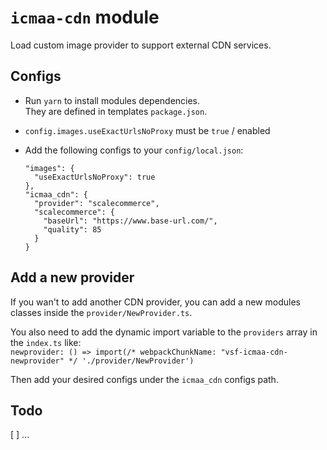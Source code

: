 # `icmaa-cdn` module

Load custom image provider to support external CDN services.

## Configs

* Run `yarn` to install modules dependencies.  
  They are defined in templates `package.json`.

* `config.images.useExactUrlsNoProxy` must be `true` / enabled 

* Add the following configs to your `config/local.json`:
  ```
  "images": {
    "useExactUrlsNoProxy": true
  },
  "icmaa_cdn": {
    "provider": "scalecommerce",
    "scalecommerce": {
      "baseUrl": "https://www.base-url.com/",
      "quality": 85
    }
  }
  ```

## Add a new provider

If you wan't to add another CDN provider, you can add a new modules classes inside the `provider/NewProvider.ts`.

You also need to add the dynamic import variable to the `providers` array in the `index.ts` like:  
`newprovider: () => import(/* webpackChunkName: "vsf-icmaa-cdn-newprovider" */ './provider/NewProvider')`

Then add your desired configs under the `icmaa_cdn` configs path.

## Todo

[ ] ...
